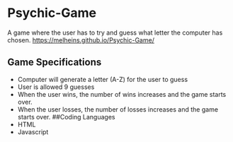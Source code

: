 # Psychic-Game
A game where the user has to try and guess what letter the computer has chosen.
https://melheins.github.io/Psychic-Game/
## Game Specifications
* Computer will generate a letter (A-Z) for the user to guess
* User is allowed 9 guesses
* When the user wins, the number of wins increases and the game starts over.
* When the user losses, the number of losses increases and the game starts over.
##Coding Languages
* HTML
* Javascript